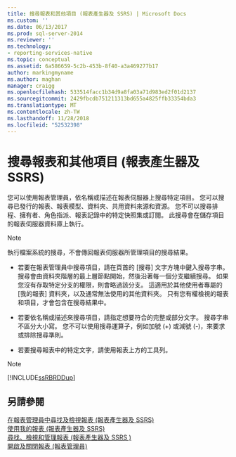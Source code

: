 ```yaml
---
title: 搜尋報表和其他項目 (報表產生器及 SSRS) | Microsoft Docs
ms.custom: ''
ms.date: 06/13/2017
ms.prod: sql-server-2014
ms.reviewer: ''
ms.technology:
- reporting-services-native
ms.topic: conceptual
ms.assetid: 6a586659-5c2b-453b-8f40-a3a469277b17
author: markingmyname
ms.author: maghan
manager: craigg
ms.openlocfilehash: 533514facc1b34d9a8fa03a71d983ed2f01d2137
ms.sourcegitcommit: 2429fbcdb751211313bd655a4825ffb33354bda3
ms.translationtype: MT
ms.contentlocale: zh-TW
ms.lasthandoff: 11/28/2018
ms.locfileid: "52532398"
---
```

# <a name="searching-for-reports-and-other-items-report-builder--and-ssrs"></a>搜尋報表和其他項目 (報表產生器及 SSRS)
  您可以使用報表管理員，依名稱或描述在報表伺服器上搜尋特定項目。 您可以搜尋已發行的報表、報表模型、資料夾、共用資料來源和資源。 您不可以搜尋排程、擁有者、角色指派、報表記錄中的特定快照集或訂閱。 此搜尋會在儲存項目的報表伺服器資料庫上執行。  
  
> [!NOTE]  
>  執行檔案系統的搜尋，不會傳回報表伺服器所管理項目的搜尋結果。  
  
-   若要在報表管理員中搜尋項目，請在頁首的 [搜尋] 文字方塊中鍵入搜尋字串。 搜尋會由資料夾階層的最上層節點開始，然後沿著每一個分支繼續搜尋。 如果您沒有存取特定分支的權限，則會略過該分支。 這適用於其他使用者專屬的 [我的報表] 資料夾，以及通常無法使用的其他資料夾。 只有您有權檢視的報表和項目，才會包含在搜尋結果中。  
  
-   若要依名稱或描述來搜尋項目，請指定想要符合的完整或部分文字。 搜尋字串不區分大小寫。 您不可以使用搜尋運算子，例如加號 (+) 或減號 (-)，來要求或排除搜尋準則。  
  
-   若要搜尋報表中的特定文字，請使用報表上方的工具列。  
  
> [!NOTE]  
>  [!INCLUDE[ssRBRDDup](../../includes/ssrbrddup-md.md)]  
  
## <a name="see-also"></a>另請參閱  
 [在報表管理員中尋找及檢視報表 &#40;報表產生器及 SSRS&#41;](finding-and-viewing-reports-in-the-web-portal-report-builder-and-ssrs.md)   
 [使用我的報表 &#40;報表產生器及 SSRS&#41;](using-my-reports-report-builder-and-ssrs.md)   
 [尋找、檢視和管理報表 &#40;報表產生器及 SSRS &#41;](finding-viewing-and-managing-reports-report-builder-and-ssrs.md)   
 [開啟及關閉報表 &#40;報表管理員&#41;](../reports/open-and-close-a-report-report-manager.md)  
  
  

